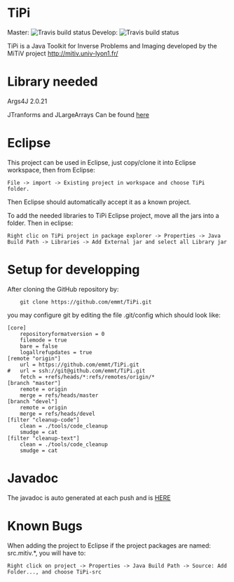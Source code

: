 TiPi
====

Master: ![Travis build status](https://travis-ci.org/emmt/TiPi.svg?branch=master)
Develop: ![Travis build status](https://travis-ci.org/emmt/TiPi.svg?branch=develop)

TiPi is a Java Toolkit for Inverse Problems and Imaging developed by the MiTiV project <http://mitiv.univ-lyon1.fr/>

Library needed
==============

Args4J 2.0.21

JTranforms and JLargeArrays	Can be found  [here](https://sites.google.com/site/piotrwendykier/software/jtransforms)


Eclipse
=======

This project can be used in Eclipse, just copy/clone it into Eclipse workspace, then from Eclipse:

```
File -> import -> Existing project in workspace and choose TiPi folder.
```

Then Eclipse should automatically accept it as a known project.

To add the needed libraries to TiPi Eclipse project, move all the jars into a folder. Then in eclipse:

```
Right clic on TiPi project in package explorer -> Properties -> Java Build Path -> Libraries -> Add External jar and select all Library jar
```

Setup for developping
=====================

After cloning the GitHub repository by:
```
    git clone https://github.com/emmt/TiPi.git
```
you may configure git by editing the file .git/config which should
look like:
```
[core]
	repositoryformatversion = 0
	filemode = true
	bare = false
	logallrefupdates = true
[remote "origin"]
	url = https://github.com/emmt/TiPi.git
#	url = ssh://git@github.com/emmt/TiPi.git
	fetch = +refs/heads/*:refs/remotes/origin/*
[branch "master"]
	remote = origin
	merge = refs/heads/master
[branch "devel"]
	remote = origin
	merge = refs/heads/devel
[filter "cleanup-code"]
	clean = ./tools/code_cleanup
	smudge = cat
[filter "cleanup-text"]
	clean = ./tools/code_cleanup
	smudge = cat
```

Javadoc
=======

The javadoc is auto generated at each push and is [HERE](http://emmt.github.io/TiPi/)

Known Bugs
==========

When adding the project to Eclipse if the project packages are named: src.mitiv.*, you will have to:

```
Right click on project -> Properties -> Java Build Path -> Source: Add Folder..., and choose TiPi-src
```
